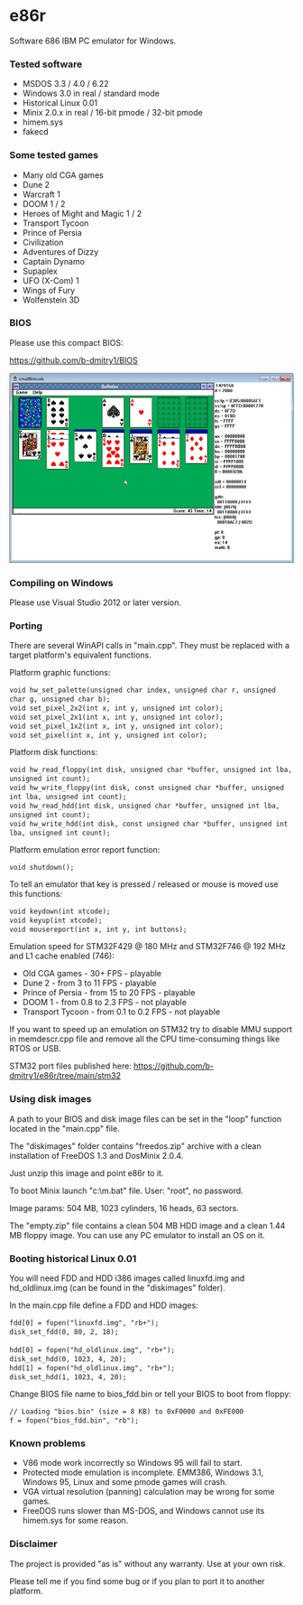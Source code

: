 # e86r
Software 686 IBM PC emulator for Windows.

### Tested software
* MSDOS 3.3 / 4.0 / 6.22
* Windows 3.0 in real / standard mode
* Historical Linux 0.01
* Minix 2.0.x in real / 16-bit pmode / 32-bit pmode
* himem.sys
* fakecd

### Some tested games
* Many old CGA games
* Dune 2
* Warcraft 1
* DOOM 1 / 2
* Heroes of Might and Magic 1 / 2
* Transport Tycoon
* Prince of Persia
* Civilization
* Adventures of Dizzy
* Captain Dynamo
* Supaplex
* UFO (X-Com) 1
* Wings of Fury
* Wolfenstein 3D

### BIOS
Please use this compact BIOS:

https://github.com/b-dmitry1/BIOS

![e86r](https://github.com/b-dmitry1/e86r/blob/main/e86r.jpg)

### Compiling on Windows

Please use Visual Studio 2012 or later version.

### Porting

There are several WinAPI calls in "main.cpp".
They must be replaced with a target platform's equivalent functions.

Platform graphic functions:

    void hw_set_palette(unsigned char index, unsigned char r, unsigned char g, unsigned char b);
    void set_pixel_2x2(int x, int y, unsigned int color);
    void set_pixel_2x1(int x, int y, unsigned int color);
    void set_pixel_1x2(int x, int y, unsigned int color);
    void set_pixel(int x, int y, unsigned int color);

Platform disk functions:

    void hw_read_floppy(int disk, unsigned char *buffer, unsigned int lba, unsigned int count);
    void hw_write_floppy(int disk, const unsigned char *buffer, unsigned int lba, unsigned int count);
    void hw_read_hdd(int disk, unsigned char *buffer, unsigned int lba, unsigned int count);
    void hw_write_hdd(int disk, const unsigned char *buffer, unsigned int lba, unsigned int count);
    
Platform emulation error report function:

    void shutdown();

To tell an emulator that key is pressed / released or mouse is moved use this functions:

    void keydown(int xtcode);
    void keyup(int xtcode);
    void mousereport(int x, int y, int buttons);

Emulation speed for STM32F429 @ 180 MHz and STM32F746 @ 192 MHz and L1 cache enabled (746):
* Old CGA games - 30+ FPS - playable
* Dune 2 - from 3 to 11 FPS - playable
* Prince of Persia - from 15 to 20 FPS - playable
* DOOM 1 - from 0.8 to 2.3 FPS - not playable
* Transport Tycoon - from 0.1 to 0.2 FPS - not playable

If you want to speed up an emulation on STM32 try to disable MMU support in memdescr.cpp file and remove all the CPU time-consuming things like RTOS or USB.

STM32 port files published here: https://github.com/b-dmitry1/e86r/tree/main/stm32

### Using disk images
A path to your BIOS and disk image files can be set in the "loop" function located in the "main.cpp" file.

The "diskimages" folder contains "freedos.zip" archive with a clean
installation of FreeDOS 1.3 and DosMinix 2.0.4.

Just unzip this image and point e86r to it.

To boot Minix launch "c:\m.bat" file. User: "root", no password.

Image params: 504 MB, 1023 cylinders, 16 heads, 63 sectors.

The "empty.zip" file contains a clean 504 MB HDD image and a clean 1.44 MB floppy image.
You can use any PC emulator to install an OS on it.

### Booting historical Linux 0.01
You will need FDD and HDD i386 images called linuxfd.img and hd_oldlinux.img (can be found in the "diskimages" folder).

In the main.cpp file define a FDD and HDD images:

    fdd[0] = fopen("linuxfd.img", "rb+");
    disk_set_fdd(0, 80, 2, 18);
    
    hdd[0] = fopen("hd_oldlinux.img", "rb+");
    disk_set_hdd(0, 1023, 4, 20);
    hdd[1] = fopen("hd_oldlinux.img", "rb+");
    disk_set_hdd(1, 1023, 4, 20);

Change BIOS file name to bios_fdd.bin or tell your BIOS to boot from floppy:

    // Loading "bios.bin" (size = 8 KB) to 0xF0000 and 0xFE000
    f = fopen("bios_fdd.bin", "rb");

### Known problems
* V86 mode work incorrectly so Windows 95 will fail to start.
* Protected mode emulation is incomplete. EMM386, Windows 3.1, Windows 95, Linux and some pmode games will crash.
* VGA virtual resolution (panning) calculation may be wrong for some games.
* FreeDOS runs slower than MS-DOS, and Windows cannot use its himem.sys for some reason.

### Disclaimer
The project is provided "as is" without any warranty. Use at your own risk.

Please tell me if you find some bug or if you plan to port it to another platform.
